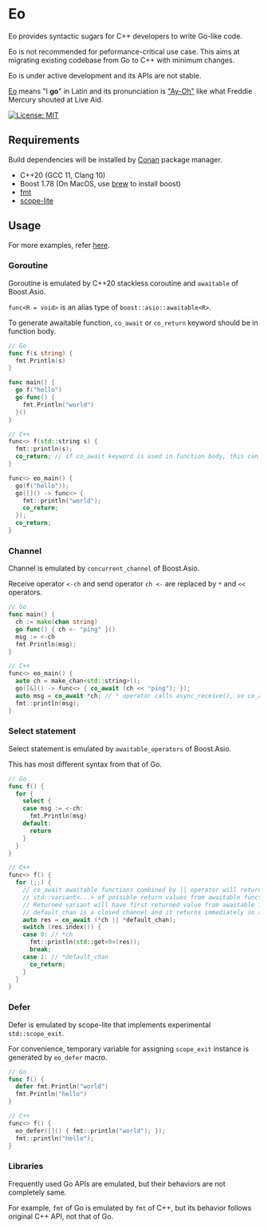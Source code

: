 # Eo

Eo provides syntactic sugars for C++ developers to write Go-like code.

Eo is not recommended for peformance-critical use case. This aims at migrating existing codebase from Go to C++ with minimum changes.

Eo is under active development and its APIs are not stable.

[Eo](https://en.wiktionary.org/wiki/eo#Latin) means "I **go**" in Latin and its pronunciation is ["Ay-Oh"](https://youtu.be/lkbP5OPQhdQ) like what Freddie Mercury shouted at Live Aid.

[![License: MIT](https://img.shields.io/badge/License-MIT-yellow.svg)](./LICENSE)

## Requirements

Build dependencies will be installed by [Conan](https://github.com/conan-io/conan) package manager.

- C++20 (GCC 11, Clang 10)
- Boost 1.78 (On MacOS, use [brew](https://brew.sh/) to install boost)
- [fmt](https://github.com/fmtlib/fmt)
- [scope-lite](https://github.com/martinmoene/scope-lite)

## Usage

For more examples, refer [here](https://github.com/conr2d/eo/tree/main/examples).

### Goroutine

Goroutine is emulated by C++20 stackless coroutine and `awaitable` of Boost.Asio.

`func<R = void>` is an alias type of `boost::asio::awaitable<R>`.

To generate awaitable function, `co_await` or `co_return` keyword should be in function body.

``` go
// Go
func f(s string) {
  fmt.Println(s)
}

func main() {
  go f("hello")
  go func() {
    fmt.Println("world")
  }()
}
```

``` c++
// C++
func<> f(std::string s) {
  fmt::println(s);
  co_return; // if co_await keyword is used in function body, this can be omitted
}

func<> eo_main() {
  go(f("hello"));
  go([]() -> func<> {
    fmt::println("world");
    co_return;
  });
  co_return;
}
```

### Channel

Channel is emulated by `concurrent_channel` of Boost.Asio.

Receive operator `<-ch` and send operator `ch <-` are replaced by `*` and `<<` operators.

``` go
// Go
func main() {
  ch := make(chan string)
  go func() { ch <- "ping" }()
  msg := <-ch
  fmt.Println(msg);
}
```

``` c++
// C++
func<> eo_main() {
  auto ch = make_chan<std::string>();
  go([&]() -> func<> { co_await (ch << "ping"); });
  auto msg = co_await *ch; // * operator calls async_receive(), so co_await is necessary
  fmt::println(msg);
}
```

### Select statement

Select statement is emulated by `awaitable_operators` of Boost.Asio.

This has most different syntax from that of Go.

``` go
// Go
func f() {
  for {
    select {
    case msg := <-ch:
      fmt.Println(msg)
    default:
      return
    }
  }
}
```

``` c++
// C++
func<> f() {
  for (;;) {
    // co_await awaitable functions combined by || operator will return
    // std::variant<...> of possible return values from awaitable functions.
    // Returned variant will have first returned value from awaitable function executions.
    // default_chan is a closed channel and it returns immediately so as to work like default case.
    auto res = co_await (*ch || *default_chan);
    switch (res.index()) {
    case 0: // *ch
      fmt::println(std::get<0>(res));
      break;
    case 1: // *default_chan
      co_return;
    }
  }
}
```

### Defer

Defer is emulated by scope-lite that implements experimental `std::scope_exit`.

For convenience, temporary variable for assigning `scope_exit` instance is generated by `eo_defer` macro.

``` go
// Go
func f() {
  defer fmt.Println("world")
  fmt.Println("hello")
}
```

``` c++
// C++
func<> f() {
  eo_defer([]() { fmt::println("world"); });
  fmt::println("hello");
}
```

### Libraries

Frequently used Go APIs are emulated, but their behaviors are not completely same.

For example, `fmt` of Go is emulated by `fmt` of C++, but its behavior follows original C++ API, not that of Go.
